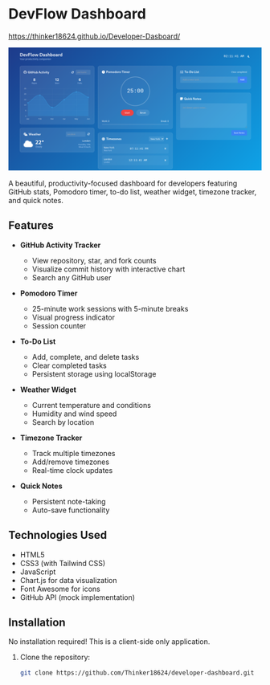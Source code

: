 # DevFlow Dashboard

https://thinker18624.github.io/Developer-Dasboard/

![DevFlow Dashboard Screenshot](screenshot.png)

A beautiful, productivity-focused dashboard for developers featuring GitHub stats, Pomodoro timer, to-do list, weather widget, timezone tracker, and quick notes.

## Features

- **GitHub Activity Tracker**
  - View repository, star, and fork counts
  - Visualize commit history with interactive chart
  - Search any GitHub user

- **Pomodoro Timer**
  - 25-minute work sessions with 5-minute breaks
  - Visual progress indicator
  - Session counter

- **To-Do List**
  - Add, complete, and delete tasks
  - Clear completed tasks
  - Persistent storage using localStorage

- **Weather Widget**
  - Current temperature and conditions
  - Humidity and wind speed
  - Search by location

- **Timezone Tracker**
  - Track multiple timezones
  - Add/remove timezones
  - Real-time clock updates

- **Quick Notes**
  - Persistent note-taking
  - Auto-save functionality

## Technologies Used

- HTML5
- CSS3 (with Tailwind CSS)
- JavaScript
- Chart.js for data visualization
- Font Awesome for icons
- GitHub API (mock implementation)

## Installation

No installation required! This is a client-side only application.

1. Clone the repository:
   ```bash
   git clone https://github.com/Thinker18624/developer-dashboard.git
